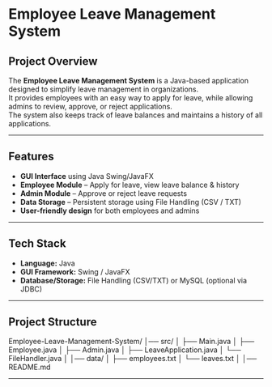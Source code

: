 #  Employee Leave Management System

##  Project Overview
The **Employee Leave Management System** is a Java-based application designed to simplify leave management in organizations.  
It provides employees with an easy way to apply for leave, while allowing admins to review, approve, or reject applications.  
The system also keeps track of leave balances and maintains a history of all applications.

---

##  Features
- **GUI Interface** using Java Swing/JavaFX  
- **Employee Module** – Apply for leave, view leave balance & history  
- **Admin Module** – Approve or reject leave requests  
- **Data Storage** – Persistent storage using File Handling (CSV / TXT)  
- **User-friendly design** for both employees and admins  

---

##  Tech Stack
- **Language:** Java  
- **GUI Framework:** Swing / JavaFX  
- **Database/Storage:** File Handling (CSV/TXT) or MySQL (optional via JDBC)  

---

##  Project Structure

Employee-Leave-Management-System/
│── src/
│ ├── Main.java
│ ├── Employee.java
│ ├── Admin.java
│ ├── LeaveApplication.java
│ └── FileHandler.java
│
│── data/
│ ├── employees.txt
│ └── leaves.txt
│
│── README.md



---
